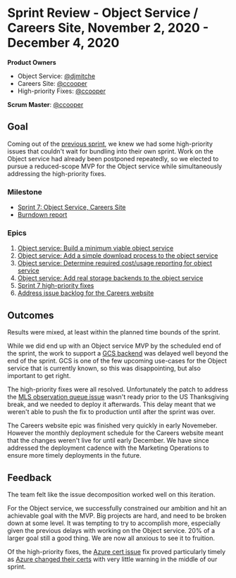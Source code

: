 # Sprint Review - Object Service / Careers Site, November 2, 2020 - December 4, 2020

**Product Owners**
* Object Service: [@djmitche](https://github.com/djmitche)
* Careers Site: [@ccooper](https://github.com/ccooper)
* High-priority Fixes: [@ccooper](https://github.com/ccooper)

**Scrum Master**: [@ccooper](https://github.com/ccooper)

## Goal
Coming out of the [previous sprint](https://github.com/taskcluster/scrum/blob/main/sprints/20200928-private-deployments/sprint-review.md), we knew we had some high-priority issues that couldn't wait for bundling into their own sprint. Work on the Object service had already been postponed repeatedly, so we elected to pursue a reduced-scope MVP for the Object service while simultaneously addressing the high-priority fixes.

### Milestone
* [Sprint 7: Object Service, Careers Site](https://app.zenhub.com/workspaces/services-engineering-5ed15d37c2d9744af28567dc/board?milestones=Sprint%207%3A%20Object%20Service,%20Careers%20Site%232020-12-04,Sprint%207%3A%20Object%20Service%2C%20Careers%20Site%232020-12-04&filterLogic=any&repos=161867312,207857296,199742618,257988948,269405817,210879143,284731663,9521528,294202511)
* [Burndown report](https://app.zenhub.com/workspaces/services-engineering-5ed15d37c2d9744af28567dc/reports/burndown?milestoneId=6013788)

### Epics
1. [Object service: Build a minimum viable object service](https://github.com/taskcluster/scrum/issues/32)
2. [Object service: Add a simple download process to the object service](https://github.com/taskcluster/scrum/issues/34)
3. [Object service: Determine required cost/usage reporting for object service](https://github.com/taskcluster/scrum/issues/40)
4. [Object service: Add real storage backends to the object service](https://github.com/taskcluster/scrum/issues/36)
5. [Sprint 7 high-priority fixes](https://github.com/taskcluster/scrum/issues/45)
6. [Address issue backlog for the Careers website](https://github.com/taskcluster/scrum/issues/41)


## Outcomes
Results were mixed, at least within the planned time bounds of the sprint.

While we did end up with an Object service MVP by the scheduled end of the sprint, the work to support a [GCS backend](https://github.com/taskcluster/taskcluster/issues/3718) was delayed well beyond the end of the sprint. GCS is one of the few upcoming use-cases for the Object service that is currently known, so this was disappointing, but also important to get right.

The high-priority fixes were all resolved. Unfortunately the patch to address the [MLS observation queue issue](https://github.com/mozilla/ichnaea/issues/1398) wasn't ready prior to the US Thanksgiving break, and we needed to deploy it afterwards. This delay meant that we weren't able to push the fix to production until after the sprint was over.

The Careers website epic was finished very quickly in early Novemeber. However the monthly deployment schedule for the Careers website meant that the changes weren't live for until early December. We have since addressed the deployment cadence with the Marketing Operations to ensure more timely deployments in the future.

## Feedback
The team felt like the issue decomposition worked well on this iteration.

For the Object service, we successfully constrained our ambition and hit an achievable goal with the MVP. Big projects are hard, and need to be broken down at some level. It was tempting to try to accomplish more, especially given the previous delays with working on the Object service. 20% of a larger goal still a good thing. We are now all anxious to see it to fruition.

Of the high-priority fixes, the [Azure cert issue](https://github.com/taskcluster/taskcluster/issues/3669) fix proved particularly timely as [Azure changed their certs](https://docs.microsoft.com/en-ca/azure/security/fundamentals/tls-certificate-changes) with very little warning in the middle of our sprint.